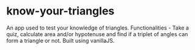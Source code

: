 # know-your-triangles
An app used to test your knowledge of triangles. Functionalities - Take a quiz, calculate area and/or hypotenuse and find if a triplet of angles can form a triangle or not. Built using vanillaJS.
